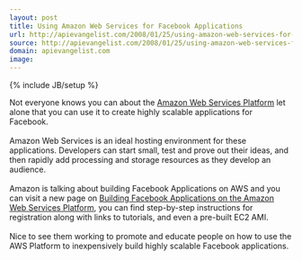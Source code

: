 ```yaml
---
layout: post
title: Using Amazon Web Services for Facebook Applications
url: http://apievangelist.com/2008/01/25/using-amazon-web-services-for-facebook-applications/
source: http://apievangelist.com/2008/01/25/using-amazon-web-services-for-facebook-applications/
domain: apievangelist.com
image: 
---
```

{% include JB/setup %}<p>Not everyone knows you can about the <a href="http://www.amazon.com/gp/browse.html?node=3435361">Amazon Web Services Platform</a> let alone that you can use it to create highly scalable applications for Facebook.<br /><br />Amazon Web Services is an ideal hosting environment for these applications. Developers can start small, test and prove out their ideas, and then rapidly add processing and storage resources as they develop an audience.<br /><br />Amazon is talking about building Facebook Applications on AWS and you can visit a new page on <a href="http://www.amazon.com/gp/browse.html?node=391557011">Building Facebook Applications on the Amazon Web Services Platform</a>, you can find step-by-step instructions for registration along with links to tutorials, and even a pre-built EC2 AMI.<br /><br />Nice to see them working to promote and educate people on how to use the AWS Platform to inexpensively build highly scalable Facebook applications.</p>
